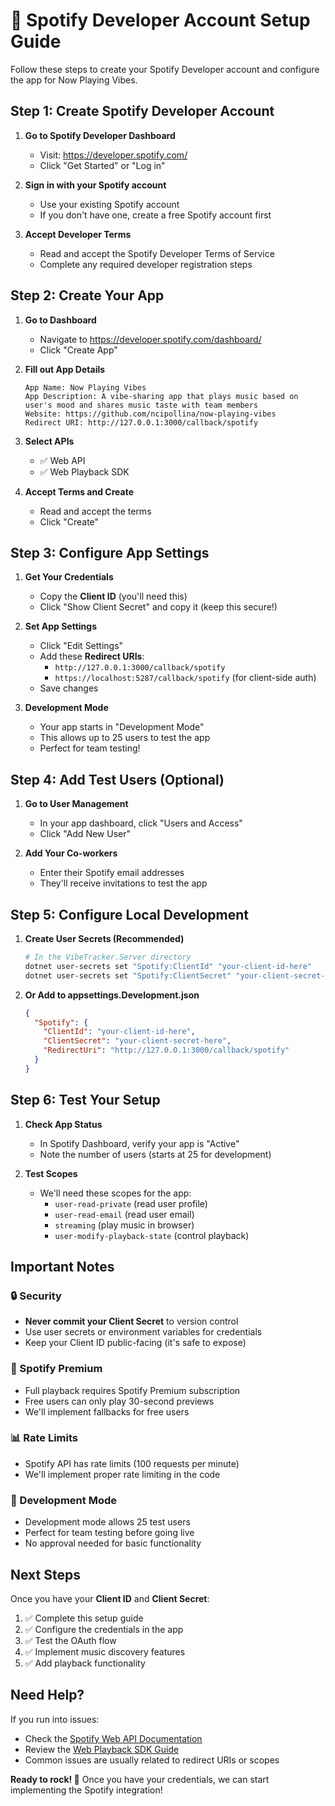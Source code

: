 # 🎵 Spotify Developer Account Setup Guide

Follow these steps to create your Spotify Developer account and configure the app for Now Playing Vibes.

## Step 1: Create Spotify Developer Account

1. **Go to Spotify Developer Dashboard**
   - Visit: https://developer.spotify.com/
   - Click "Get Started" or "Log in"

2. **Sign in with your Spotify account**
   - Use your existing Spotify account
   - If you don't have one, create a free Spotify account first

3. **Accept Developer Terms**
   - Read and accept the Spotify Developer Terms of Service
   - Complete any required developer registration steps

## Step 2: Create Your App

1. **Go to Dashboard**
   - Navigate to https://developer.spotify.com/dashboard/
   - Click "Create App"

2. **Fill out App Details**
   ```
   App Name: Now Playing Vibes
   App Description: A vibe-sharing app that plays music based on user's mood and shares music taste with team members
   Website: https://github.com/ncipollina/now-playing-vibes
   Redirect URI: http://127.0.0.1:3000/callback/spotify
   ```

3. **Select APIs**
   - ✅ Web API
   - ✅ Web Playback SDK

4. **Accept Terms and Create**
   - Read and accept the terms
   - Click "Create"

## Step 3: Configure App Settings

1. **Get Your Credentials**
   - Copy the **Client ID** (you'll need this)
   - Click "Show Client Secret" and copy it (keep this secure!)

2. **Set App Settings**
   - Click "Edit Settings"
   - Add these **Redirect URIs**:
     - `http://127.0.0.1:3000/callback/spotify`
     - `https://localhost:5287/callback/spotify` (for client-side auth)
   - Save changes

3. **Development Mode**
   - Your app starts in "Development Mode"
   - This allows up to 25 users to test the app
   - Perfect for team testing!

## Step 4: Add Test Users (Optional)

1. **Go to User Management**
   - In your app dashboard, click "Users and Access"
   - Click "Add New User"

2. **Add Your Co-workers**
   - Enter their Spotify email addresses
   - They'll receive invitations to test the app

## Step 5: Configure Local Development

1. **Create User Secrets (Recommended)**
   ```bash
   # In the VibeTracker.Server directory
   dotnet user-secrets set "Spotify:ClientId" "your-client-id-here"
   dotnet user-secrets set "Spotify:ClientSecret" "your-client-secret-here"
   ```

2. **Or Add to appsettings.Development.json**
   ```json
   {
     "Spotify": {
       "ClientId": "your-client-id-here",
       "ClientSecret": "your-client-secret-here",
       "RedirectUri": "http://127.0.0.1:3000/callback/spotify"
     }
   }
   ```

## Step 6: Test Your Setup

1. **Check App Status**
   - In Spotify Dashboard, verify your app is "Active"
   - Note the number of users (starts at 25 for development)

2. **Test Scopes**
   - We'll need these scopes for the app:
     - `user-read-private` (read user profile)
     - `user-read-email` (read user email)
     - `streaming` (play music in browser)
     - `user-modify-playback-state` (control playback)

## Important Notes

### 🔒 Security
- **Never commit your Client Secret** to version control
- Use user secrets or environment variables for credentials
- Keep your Client ID public-facing (it's safe to expose)

### 🎵 Spotify Premium
- Full playback requires Spotify Premium subscription
- Free users can only play 30-second previews
- We'll implement fallbacks for free users

### 📊 Rate Limits
- Spotify API has rate limits (100 requests per minute)
- We'll implement proper rate limiting in the code

### 🧪 Development Mode
- Development mode allows 25 test users
- Perfect for team testing before going live
- No approval needed for basic functionality

## Next Steps

Once you have your **Client ID** and **Client Secret**:

1. ✅ Complete this setup guide
2. ✅ Configure the credentials in the app
3. ✅ Test the OAuth flow
4. ✅ Implement music discovery features
5. ✅ Add playback functionality

## Need Help?

If you run into issues:
- Check the [Spotify Web API Documentation](https://developer.spotify.com/documentation/web-api/)
- Review the [Web Playback SDK Guide](https://developer.spotify.com/documentation/web-playback-sdk/)
- Common issues are usually related to redirect URIs or scopes

**Ready to rock! 🎸** Once you have your credentials, we can start implementing the Spotify integration!